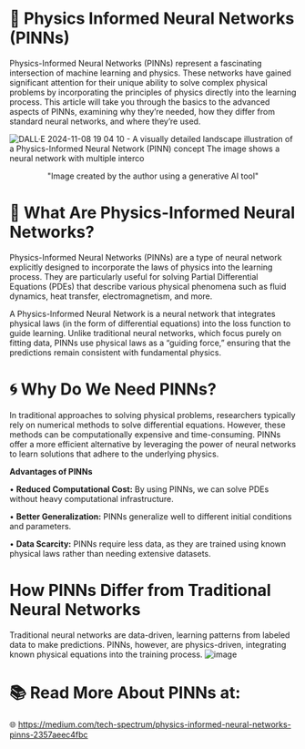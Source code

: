 # 🚀 Physics Informed Neural Networks (PINNs)
Physics-Informed Neural Networks (PINNs) represent a fascinating intersection of machine learning and physics. These networks have gained significant attention for their unique ability to solve complex physical problems by incorporating the principles of physics directly into the learning process. This article will take you through the basics to the advanced aspects of PINNs, examining why they’re needed, how they differ from standard neural networks, and where they’re used.

![DALL·E 2024-11-08 19 04 10 - A visually detailed landscape illustration of a Physics-Informed Neural Network (PINN) concept  The image shows a neural network with multiple interco](https://github.com/user-attachments/assets/dfeff51e-bfb1-4aa0-b27d-8ca607b12526)
<p align="center">"Image created by the author using a generative AI tool"</p>


# 📌 What Are Physics-Informed Neural Networks?
Physics-Informed Neural Networks (PINNs) are a type of neural network explicitly designed to incorporate the laws of physics into the learning process. They are particularly useful for solving Partial Differential Equations (PDEs) that describe various physical phenomena such as fluid dynamics, heat transfer, electromagnetism, and more.

A Physics-Informed Neural Network is a neural network that integrates physical laws (in the form of differential equations) into the loss function to guide learning. Unlike traditional neural networks, which focus purely on fitting data, PINNs use physical laws as a “guiding force,” ensuring that the predictions remain consistent with fundamental physics.
# 🌀 Why Do We Need PINNs?
In traditional approaches to solving physical problems, researchers typically rely on numerical methods to solve differential equations. However, these methods can be computationally expensive and time-consuming. PINNs offer a more efficient alternative by leveraging the power of neural networks to learn solutions that adhere to the underlying physics.

**Advantages of PINNs**

• **Reduced Computational Cost:** By using PINNs, we can solve PDEs without heavy computational infrastructure.

• **Better Generalization:** PINNs generalize well to different initial conditions and parameters.

• **Data Scarcity:** PINNs require less data, as they are trained using known physical laws rather than needing extensive datasets.

# How PINNs Differ from Traditional Neural Networks
Traditional neural networks are data-driven, learning patterns from labeled data to make predictions. PINNs, however, are physics-driven, integrating known physical equations into the training process.
![image](https://github.com/user-attachments/assets/2698f88c-a439-4ee2-a92d-2bb62eff2378)

# 📚 Read More About PINNs at: 
🌐 https://medium.com/tech-spectrum/physics-informed-neural-networks-pinns-2357aeec4fbc
